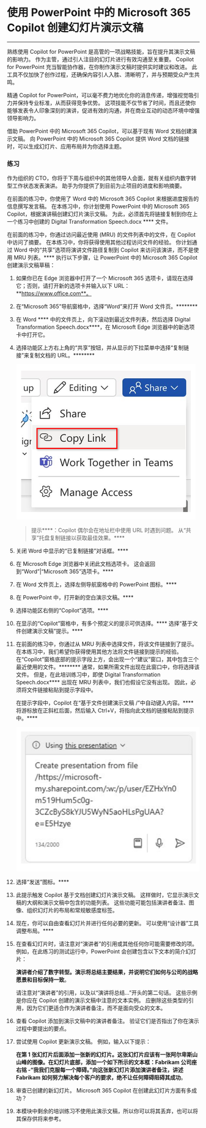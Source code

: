 
# 使用 PowerPoint 中的 Microsoft 365 Copilot 创建幻灯片演示文稿
---
熟练使用 Copilot for PowerPoint 是高管的一项战略技能，旨在提升其演示文稿的影响力。 作为主管，通过引人注目的幻灯片进行有效沟通至关重要。 Copilot for PowerPoint 充当智能协作器，在你制作演示文稿时提供实时建议和改进。 此工具不仅加快了创作过程，还确保内容引人入胜、清晰明了，并与预期受众产生共鸣。

精通 Copilot for PowerPoint，可以毫不费力地优化你的消息传递，增强视觉吸引力并保持专业标准，从而获得竞争优势。 这项技能不仅节省了时间，而且还使你能够发表令人印象深刻的演讲，促进有效的沟通，并在商业互动的动态环境中增强领导影响力。

借助 PowerPoint 中的 Microsoft 365 Copilot，可以基于现有 Word 文档创建演示文稿。 向 PowerPoint 中的 Microsoft 365 Copilot 提供 Word 文档的链接时，可以生成幻灯片、应用布局并为你选择主题。

### 练习

作为组织的 CTO，你将于下周与组织中的其他领导人会面，就有关组织内数字转型工作状态发表演讲。 助手为你提供了到目前为止项目的进度和影响摘要。

在前面的练习中，你使用了 Word 中的 Microsoft 365 Copilot 来根据进度报告的信息撰写发言稿。 在本练习中，你计划使用 PowerPoint 中的 Microsoft 365 Copilot，根据演讲稿创建幻灯片演示文稿。 为此，必须首先将链接复制到你在上一个练习中创建的 Digital Transformation Speech.docx **** 文件。

在前面的练习中，你通过访问最近使用 (MRU) 的文件列表中的文件，在 Copilot 中访问了摘要。 在本练习中，你将获得使用其他过程访问文件的经验。 你计划通过 Word 中的“共享”选项将演讲文件路径复制到 Copilot 来访问该演讲，而不是使用 MRU 列表。**** 执行以下步骤，让 PowerPoint 中的 Microsoft 365 Copilot 创建演示文稿草稿：

1.  如果你已在 Edge 浏览器中打开了一个 Microsoft 365 选项卡，请现在选择它；否则，请打开新的选项卡并输入以下 URL：**https://www.office.com**。

2.  在“Microsoft 365”导航窗格中，选择“Word”来打开 Word 文件页。********

3.  在 Word **** 中的文件页上，向下滚动到最近文件列表，然后选择 Digital Transformation Speech.docx****，在 Microsoft Edge 浏览器中的新选项卡中打开它。

4.  选择功能区上方右上角的“共享”按钮，并从显示的下拉菜单中选择“复制链接”来复制文档的 URL。********
    
    ![显示“共享”菜单的屏幕截图，其中突出显示了“复制链接”选项。](../media/share-menu-with-copy-link-9fd1c60a.png)
    
    
     > 提示****：Copilot 偶尔会在地址栏中使用 URL 时遇到问题。 从“共享”托盘复制链接以获取最佳效果。****

5.  关闭 Word 中显示的“已复制链接”对话框。****

6.  在 Microsoft Edge 浏览器中关闭此文档选项卡。 这会返回到“Word”\|“Microsoft 365”选项卡。****

7.  在 Word 文件页上，选择左侧导航窗格中的 PowerPoint 图标。****

8.  在 PowerPoint 中，打开新的空白演示文稿。****

9.  选择功能区右侧的“Copilot”选项。****

10. 在显示的“Copilot”窗格中，有多个预定义的提示可供选择。**** 选择“基于文件创建演示文稿”提示。****

11. 在前面的练习中，你通过从 MRU 列表中选择文件，将该文件链接到了提示。 在本练习中，我们希望你获得使用其他方法将文件链接到提示的经验。 在“Copilot”窗格底部的提示字段上方，会出现一个“建议”窗口，其中包含三个最近使用的文件。******** 通常，如果所需文件出现在此窗口中，你将选择该文件。 但是，在此培训练习中，即使 Digital Transformation Speech.docx**** 出现在 MRU 列表中，我们也假设它没有出现。 因此，必须将文件链接粘贴到提示字段中。
    
    在提示字段中，Copilot 在“基于文件创建演示文稿 /”中自动键入内容。**** 将游标放在正斜杠后面，然后输入 Ctrl+V，将指向此文档的链接粘贴到提示中。****
    
    ![显示“PowerPoint 中的 Microsoft 365 Copilot”提示字段的屏幕截图，其中显示了“基于文件创建演示文稿”提示和文件链接。](../media/copilot-ppt-prompt-with-file-link-690f74ed.png)
    
12. 选择“发送”图标。****

13. 此提示触发 Copilot 基于文档创建幻灯片演示文稿。 这样做时，它显示演示文稿的大纲和演示文稿中包含的功能列表。 这些功能可能包括演讲者备注、图像、组织幻灯片的布局和常规敏感度标签。

14. 现在，你可以自由查看幻灯片并进行任何必要的更新。 可以使用“设计器”工具调整布局。****

15. 在查看幻灯片时，请注意对“演讲者”的引用或其他任何你可能需要修改的项。 例如，在此练习的测试运行中，PowerPoint 会创建包含以下文本的简介幻灯片：
    
    **演讲者介绍了数字转型。演示将总结主要结果，并说明它们如何与公司的战略愿景和目标保持一致**。
    
    请注意对“演讲者”的引用，以及以“演讲将总结...”开头的第二句话。 这些示例是你应在 Copilot 创建的演示文稿中注意的文本实例。 应删除这些类型的引用，因为它们更适合作为演讲者备注，而不是面向受众的文本。

16. 查看 Copilot 添加到演示文稿中的演讲者备注。 验证它们是否指出了你在演示过程中要提出的要点。

17. 尝试使用 Copilot 更新演示文稿。 例如，输入以下提示：
    
    **在第 1 张幻灯片后面添加一张新的幻灯片。这张幻灯片应该有一张阿尔卑斯山山峰的图像。在幻灯片底部，添加一个如下所示的文本框：Fabrikam 公司座右铭 -“我我们克服每一个障碍。”向这张新幻灯片添加演讲者备注，讲述 Fabrikam 如何努力解决每个客户的要求，绝不让任何障碍阻碍其成功**。

18. 审查已创建的新幻灯片。 Microsoft 365 Copilot 在创建此幻灯片方面有多成功？

19. 本模块中剩余的培训练习不使用此演示文稿，所以你可以将其丢弃，也可以将其保存供将来参考。
